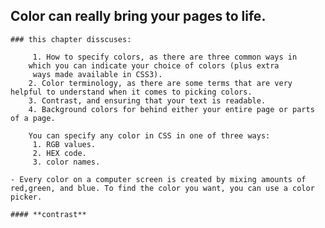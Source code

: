 

   ## Color can really bring your pages to life.
    
    ### this chapter disscuses:
            
         1. How to specify colors, as there are three common ways in
        which you can indicate your choice of colors (plus extra
         ways made available in CSS3).
        2. Color terminology, as there are some terms that are very helpful to understand when it comes to picking colors.
        3. Contrast, and ensuring that your text is readable.
        4. Background colors for behind either your entire page or parts of a page.
                
        You can specify any color in CSS in one of three ways:
         1. RGB values.
         2. HEX code.
         3. color names.
    
    - Every color on a computer screen is created by mixing amounts of red,green, and blue. To find the color you want, you can use a color picker.

    #### **contrast** 